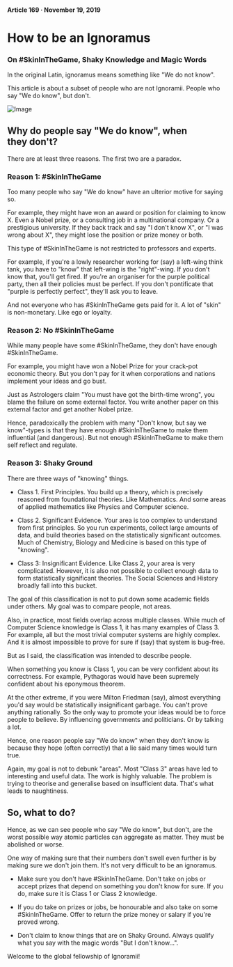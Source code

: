 #### Article 169 · November 19, 2019

# How to be an Ignoramus

### On #SkinInTheGame, Shaky Knowledge and Magic Words

In the original Latin, ignoramus means something like "We do not know".

This article is about a subset of people who are not Ignoramii. People who say "We do know", but don't.

![Image](https://cdn-images-1.medium.com/max/800/1*3Po17-54vXSaP3SuSdFCZQ.jpeg)

## Why do people say "We do know", when they don't?

There are at least three reasons. The first two are a paradox.

### Reason 1: #SkinInTheGame

Too many people who say "We do know" have an ulterior motive for saying so.

For example, they might have won an award or position for claiming to know X. Even a Nobel prize, or a consulting job in a multinational company. Or a prestigious university. If they back track and say "I don't know X", or "I was wrong about X", they might lose the position or prize money or both.

This type of #SkinInTheGame is not restricted to professors and experts.

For example, if you're a lowly researcher working for (say) a left-wing think tank, you have to "know" that left-wing is the "right"-wing. If you don't know that, you'll get fired. If you're an organiser for the purple political party, then all their policies must be perfect. If you don't pontificate that "purple is perfectly perfect", they'll ask you to leave.

And not everyone who has #SkinInTheGame gets paid for it. A lot of "skin" is non-monetary. Like ego or loyalty.

### Reason 2: No #SkinInTheGame

While many people have some #SkinInTheGame, they don't have enough #SkinInTheGame.

For example, you might have won a Nobel Prize for your crack-pot economic theory. But you don't pay for it when corporations and nations implement your ideas and go bust.

Just as Astrologers claim "You must have got the birth-time wrong", you blame the failure on some external factor. You write another paper on this external factor and get another Nobel prize.

Hence, paradoxically the problem with many "Don't know, but say we know"-types is that they have enough #SkinInTheGame to make them influential (and dangerous). But not enough #SkinInTheGame to make them self reflect and regulate.

### Reason 3: Shaky Ground

There are three ways of "knowing" things.

* Class 1. First Principles. You build up a theory, which is precisely reasoned from foundational theories. Like Mathematics. And some areas of applied mathematics like Physics and Computer science.

* Class 2. Significant Evidence. Your area is too complex to understand from first principles. So you run experiments, collect large amounts of data, and build theories based on the statistically significant outcomes. Much of Chemistry, Biology and Medicine is based on this type of "knowing".

* Class 3: Insignificant Evidence. Like Class 2, your area is very complicated. However, it is also not possible to collect enough data to form statistically significant theories. The Social Sciences and History broadly fall into this bucket.

The goal of this classification is not to put down some academic fields under others. My goal was to compare people, not areas.

Also, in practice, most fields overlap across multiple classes. While much of Computer Science knowledge is Class 1, it has many examples of Class 3. For example, all but the most trivial computer systems are highly complex. And it is almost impossible to prove for sure if (say) that system is bug-free.

But as I said, the classification was intended to describe people.

When something you know is Class 1, you can be very confident about its correctness. For example, Pythagoras would have been supremely confident about his eponymous theorem.

At the other extreme, if you were Milton Friedman (say), almost everything you'd say would be statistically insignificant garbage. You can't prove anything rationally. So the only way to promote your ideas would be to force people to believe. By influencing governments and politicians. Or by talking a lot.

Hence, one reason people say "We do know" when they don't know is because they hope (often correctly) that a lie said many times would turn true.

Again, my goal is not to debunk "areas". Most "Class 3" areas have led to interesting and useful data. The work is highly valuable. The problem is trying to theorise and generalise based on insufficient data. That's what leads to naughtiness.

## So, what to do?

Hence, as we can see people who say "We do know", but don't, are the worst possible way atomic particles can aggregate as matter. They must be abolished or worse.

One way of making sure that their numbers don't swell even further is by making sure we don't join them. It's not very difficult to be an ignoramus.

* Make sure you don't have #SkinInTheGame. Don't take on jobs or accept prizes that depend on something you don't know for sure. If you do, make sure it is Class 1 or Class 2 knowledge.

* If you do take on prizes or jobs, be honourable and also take on some #SkinInTheGame. Offer to return the prize money or salary if you're proved wrong.

* Don't claim to know things that are on Shaky Ground. Always qualify what you say with the magic words "But I don't know...".

Welcome to the global fellowship of Ignoramii!